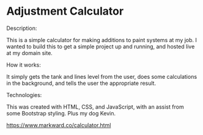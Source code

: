 Adjustment Calculator
======================

Description:

This is a simple calculator for making additions to paint systems at my job. I wanted to build this to get a simple project up and running, and hosted live at my domain site.


How it works:

It simply gets the tank and lines level from the user, does some calculations in the background, and tells the user the appropriate result.


Technologies:

This was created with HTML, CSS, and JavaScript, with an assist from some Bootstrap styling. Plus my dog Kevin.


https://www.markward.co/calculator.html
